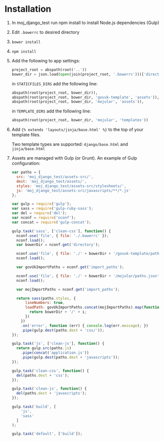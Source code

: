 # Installation

1. In moj_django_test run npm install to install Node.js dependencies (Gulp)
2. Edit `.bowerrc` to desired directory
3. `bower install`
4. `npm install`
5. Add the following to app settings:
	```py
	project_root = abspath(root('..'))
	bower_dir = json.load(open(join(project_root, '.bowerrc')))['directory']
	```

	in `STATICFILES_DIRS` add the following line:

	```py
	abspath(root(project_root, bower_dir)),
	abspath(root(project_root, bower_dir, 'govuk-template', 'assets')),
	abspath(root(project_root, bower_dir, 'mojular', 'assets')),
	```

	in `TEMPLATE_DIRS` add the following line:

	```py
	abspath(root(project_root, bower_dir, 'mojular', 'templates'))
	```

6. Add `{% extends 'layouts/jinja/base.html' %}` to the top of your template files.

	Two template types are supported: `django/base.html` and `jinja/base.html`

7. Assets are managed with Gulp (or Grunt). An example of Gulp configuration:

	```js
	var paths = {
	  src: 'moj_django_test/assets-src/',
	  dest: 'moj_django_test/assets/',
	  styles: 'moj_django_test/assets-src/stylesheets/',
	  js: 'moj_django_test/assets-src/javascripts/**/*.js'
	};

	var gulp = require('gulp');
	var sass = require('gulp-ruby-sass');
	var del = require('del');
	var nconf = require('nconf');
	var concat = require('gulp-concat');

	gulp.task('sass', ['clean-css'], function() {
	  nconf.use('file', { file: './.bowerrc' });
	  nconf.load();
	  var bowerDir = nconf.get('directory');

	  nconf.use('file', { file: './' + bowerDir + '/govuk-template/paths.json' });
	  nconf.load();

	  var govUkImportPaths = nconf.get('import_paths');

	  nconf.use('file', { file: './' + bowerDir + '/mojular/paths.json' });
	  nconf.load();

	  var mojImportPaths = nconf.get('import_paths');

	  return sass(paths.styles, {
		  lineNumbers: true,
		  loadPath: govUkImportPaths.concat(mojImportPaths).map(function(i) {
			return bowerDir + '/' + i;
		  })
		})
		.on('error', function (err) { console.log(err.message); })
		.pipe(gulp.dest(paths.dest + 'css/'));
	});

	gulp.task('js', ['clean-js'], function() {
	  return gulp.src(paths.js)
		.pipe(concat('application.js'))
		.pipe(gulp.dest(paths.dest + 'javascripts'));
	});

	gulp.task('clean-css', function() {
	  del(paths.dest + 'css');
	});

	gulp.task('clean-js', function() {
	  del(paths.dest + 'javascripts');
	});

	gulp.task('build', [
		'js',
		'sass'
	  ]
	);

	gulp.task('default', ['build']);
	```

